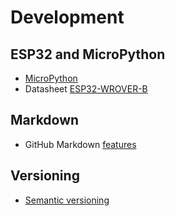 # Development

## ESP32 and MicroPython
- [MicroPython](https://micropython.org/)
- Datasheet [ESP32-WROVER-B](https://www.espressif.com/sites/default/files/documentation/esp32-wrover-b_datasheet_en.pdf)
  
## Markdown
- GitHub Markdown [features](https://guides.github.com/features/mastering-markdown/)

## Versioning
- [Semantic versioning](https://semver.org/)